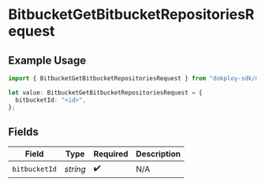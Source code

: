 # BitbucketGetBitbucketRepositoriesRequest

## Example Usage

```typescript
import { BitbucketGetBitbucketRepositoriesRequest } from "dokploy-sdk/models/operations";

let value: BitbucketGetBitbucketRepositoriesRequest = {
  bitbucketId: "<id>",
};
```

## Fields

| Field              | Type               | Required           | Description        |
| ------------------ | ------------------ | ------------------ | ------------------ |
| `bitbucketId`      | *string*           | :heavy_check_mark: | N/A                |